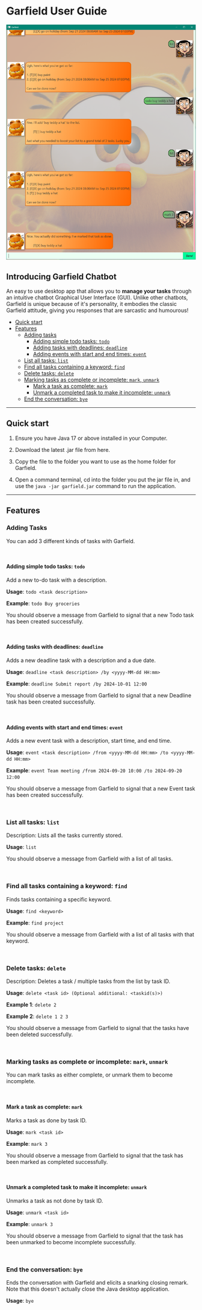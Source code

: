 # Garfield User Guide

![Screenshot of the Garfield chatbot with some example commands and responses.](Ui.png)

## Introducing **Garfield Chatbot** 
An easy to use desktop app that allows you to **manage your tasks** through an
intuitive chatbot Graphical User Interface (GUI). Unlike other chatbots, Garfield is unique because of it's
personality, it embodies the classic Garfield attitude, giving you responses that are sarcastic and humourous!

- [Quick start]()
- [Features](#features)
  - [Adding tasks](#adding-tasks)
    - [Adding simple todo tasks: `todo`](#adding-simple-todo-tasks-todo)
    - [Adding tasks with deadlines: `deadline`](#adding-tasks-with-deadlines-deadline)
    - [Adding events with start and end times: `event`](#adding-events-with-start-and-end-times-event)
  - [List all tasks: `list`](#list-all-tasks-list)
  - [Find all tasks containing a keyword: `find`](#find-all-tasks-containing-a-keyword-find)
  - [Delete tasks: `delete`](#delete-tasks-delete)
  - [Marking tasks as complete or incomplete: `mark`, `unmark`](#marking-tasks-as-complete-or-incomplete-mark-unmark)
    - [Mark a task as complete: `mark`](#mark-a-task-as-complete-mark)
    - [Unmark a completed task to make it incomplete: `unmark`](#unmark-a-completed-task-to-make-it-incomplete-unmark)
  - [End the conversation: `bye`](#end-the-conversation-bye)
___

## Quick start

1. Ensure you have Java 17 or above installed in your Computer.

2. Download the latest .jar file from here.

3. Copy the file to the folder you want to use as the home folder for Garfield.

4. Open a command terminal, cd into the folder you put the jar file in, and use the 
`java -jar garfield.jar` command to run the application.

___

## Features

### Adding Tasks

You can add 3 different kinds of tasks with Garfield.

<br>

#### Adding simple todo tasks: `todo`

Add a new to-do task with a description.

**Usage**: `todo <task description>`

**Example**: `todo Buy groceries`

You should observe a message from Garfield to signal that a new Todo task has
been created successfully.

<br>

#### Adding tasks with deadlines: `deadline`

Adds a new deadline task with a description and a due date.

**Usage**: `deadline <task description> /by <yyyy-MM-dd HH:mm>`

**Example**: `deadline Submit report /by 2024-10-01 12:00`

You should observe a message from Garfield to signal that a new Deadline task has
been created successfully.

<br>

#### Adding events with start and end times: `event`

Adds a new event task with a description, start time, and end time.

**Usage**: `event <task description> /from <yyyy-MM-dd HH:mm> /to <yyyy-MM-dd HH:mm>`

**Example**: `event Team meeting /from 2024-09-20 10:00 /to 2024-09-20 12:00`

You should observe a message from Garfield to signal that a new Event task has
been created successfully.

<br>

### List all tasks: `list`

Description: Lists all the tasks currently stored.

**Usage**: `list`

You should observe a message from Garfield with a list of all tasks.

<br>

### Find all tasks containing a keyword: `find`

Finds tasks containing a specific keyword.

**Usage**: `find <keyword>`

**Example**: `find project`

You should observe a message from Garfield with a list of all tasks
with that keyword.

<br>

### Delete tasks: `delete`

Description: Deletes a task / multiple tasks from the list by task ID.

**Usage**: `delete <task id> (Optional additional: <taskid(s)>)`

**Example 1**: `delete 2`

**Example 2**: `delete 1 2 3`

You should observe a message from Garfield to signal that the tasks have
been deleted successfully.

<br>

### Marking tasks as complete or incomplete: `mark`, `unmark`

You can mark tasks as either complete, or unmark them to become incomplete.

<br>

#### Mark a task as complete: `mark`

Marks a task as done by task ID.

**Usage**: `mark <task id>`

**Example**: `mark 3`

You should observe a message from Garfield to signal that the task has
been marked as completed successfully.

<br>

#### Unmark a completed task to make it incomplete: `unmark`
   
Unmarks a task as not done by task ID.

**Usage**: `unmark <task id>`

**Example**: `unmark 3`

You should observe a message from Garfield to signal that the task has
been unmarked to become incomplete successfully.

<br>

### End the conversation: `bye`

Ends the conversation with Garfield and elicits a snarking closing remark.
Note that this doesn't actually close the Java desktop application.

**Usage**: `bye`
